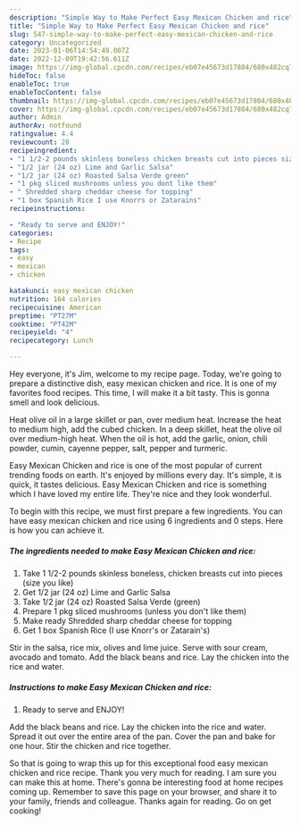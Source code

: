 ```yaml
---
description: "Simple Way to Make Perfect Easy Mexican Chicken and rice"
title: "Simple Way to Make Perfect Easy Mexican Chicken and rice"
slug: 547-simple-way-to-make-perfect-easy-mexican-chicken-and-rice
category: Uncategorized
date: 2023-01-06T14:54:49.007Z
date: 2022-12-09T19:42:56.611Z
image: https://img-global.cpcdn.com/recipes/eb07e45673d17804/680x482cq70/easy-mexican-chicken-and-rice-recipe-main-photo.jpg
hideToc: false
enableToc: true
enableTocContent: false
thumbnail: https://img-global.cpcdn.com/recipes/eb07e45673d17804/680x482cq70/easy-mexican-chicken-and-rice-recipe-main-photo.jpg
cover: https://img-global.cpcdn.com/recipes/eb07e45673d17804/680x482cq70/easy-mexican-chicken-and-rice-recipe-main-photo.jpg
author: Admin
authorAv: notfound
ratingvalue: 4.4
reviewcount: 20
recipeingredient:
- "1 1/2-2 pounds skinless boneless chicken breasts cut into pieces size you like"
- "1/2 jar (24 oz) Lime and Garlic Salsa"
- "1/2 jar (24 oz) Roasted Salsa Verde green"
- "1 pkg sliced mushrooms unless you dont like them"
- " Shredded sharp cheddar cheese for topping"
- "1 box Spanish Rice I use Knorrs or Zatarains"
recipeinstructions:

- "Ready to serve and ENJOY!"
categories:
- Recipe
tags:
- easy
- mexican
- chicken

katakunci: easy mexican chicken 
nutrition: 164 calories
recipecuisine: American
preptime: "PT27M"
cooktime: "PT42M"
recipeyield: "4"
recipecategory: Lunch

---
```



Hey everyone, it's Jim, welcome to my recipe page. Today, we're going to prepare a distinctive dish, easy mexican chicken and rice. It is one of my favorites food recipes. This time, I will make it a bit tasty. This is gonna smell and look delicious.

Heat olive oil in a large skillet or pan, over medium heat. Increase the heat to medium high, add the cubed chicken. In a deep skillet, heat the olive oil over medium-high heat. When the oil is hot, add the garlic, onion, chili powder, cumin, cayenne pepper, salt, pepper and turmeric.

Easy Mexican Chicken and rice is one of the most popular of current trending foods on earth. It's enjoyed by millions every day. It's simple, it is quick, it tastes delicious. Easy Mexican Chicken and rice is something which I have loved my entire life. They're nice and they look wonderful.


To begin with this recipe, we must first prepare a few ingredients. You can have easy mexican chicken and rice using 6 ingredients and 0 steps. Here is how you can achieve it.

<!--inarticleads1-->

##### The ingredients needed to make Easy Mexican Chicken and rice:

1. Take 1 1/2-2 pounds skinless boneless, chicken breasts cut into pieces (size you like)
1. Get 1/2 jar (24 oz) Lime and Garlic Salsa
1. Take 1/2 jar (24 oz) Roasted Salsa Verde (green)
1. Prepare 1 pkg sliced mushrooms (unless you don&#39;t like them)
1. Make ready  Shredded sharp cheddar cheese for topping
1. Get 1 box Spanish Rice (I use Knorr&#39;s or Zatarain&#39;s)


Stir in the salsa, rice mix, olives and lime juice. Serve with sour cream, avocado and tomato. Add the black beans and rice. Lay the chicken into the rice and water. 

<!--inarticleads2-->

##### Instructions to make Easy Mexican Chicken and rice:


1. Ready to serve and ENJOY!

Add the black beans and rice. Lay the chicken into the rice and water. Spread it out over the entire area of the pan. Cover the pan and bake for one hour. Stir the chicken and rice together. 

So that is going to wrap this up for this exceptional food easy mexican chicken and rice recipe. Thank you very much for reading. I am sure you can make this at home. There's gonna be interesting food at home recipes coming up. Remember to save this page on your browser, and share it to your family, friends and colleague. Thanks again for reading. Go on get cooking!

